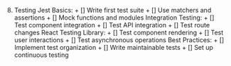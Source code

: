 8. Testing
    Jest Basics:
        + [] Write first test suite
        + [] Use matchers and assertions
        + [] Mock functions and modules
    Integration Testing:
        + [] Test component integration
        + [] Test API integration
        + [] Test route changes
    React Testing Library:
        + [] Test component rendering
        + [] Test user interactions
        + [] Test asynchronous operations
    Best Practices:
        + [] Implement test organization
        + [] Write maintainable tests
        + [] Set up continuous testing

